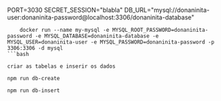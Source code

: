 PORT=3030
SECRET_SESSION="blabla"
DB_URL="mysql://donaninita-user:donaninita-password@localhost:3306/donaninita-database"


```
    docker run --name my-mysql -e MYSQL_ROOT_PASSWORD=donaninita-password -e MYSQL_DATABASE=donaninita-database -e MYSQL_USER=donaninita-user -e MYSQL_PASSWORD=donaninita-password -p 3306:3306 -d mysql
```bash

criar as tabelas e inserir os dados

```
    npm run db-create
    
    npm run db-insert
```bash